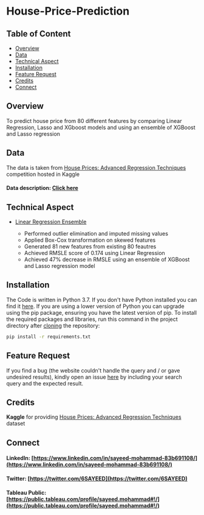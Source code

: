 # House-Price-Prediction
## Table of Content
  * [Overview](#overview)
  * [Data](#data)
  * [Technical Aspect](#technical-aspect)
  * [Installation](#installation)
  * [Feature Request](#feature-request)
  * [Credits](#credits)
  * [Connect](#connect)
## Overview
To predict house price from 80 different features by comparing Linear Regression, Lasso and XGboost models and using an ensemble of XGBoost and Lasso regression
## Data
The data is taken from [House Prices: Advanced Regression Techniques](https://www.kaggle.com/c/house-prices-advanced-regression-techniques/data) competition hosted in Kaggle
#### Data description: [Click here](https://github.com/sayeed245/House-Price-Prediction/blob/main/data_description.txt)
## Technical Aspect
- [Linear Regression Ensemble](https://github.com/sayeed245/House-Price-Prediction/blob/main/Linear%20Regression%2Censemble%20XGB%2CLASSO(complete%2020-11-2020).ipynb)
     
     - Performed outlier elimination and imputed missing values
     - Applied Box-Cox transformation on skewed features
     - Generated 81 new features from existing 80 feautres
     - Achieved RMSLE score of 0.174 using Linear Regression
     - Achieved 47% decrease in RMSLE using an ensemble of XGBoost and Lasso regression model 
## Installation
The Code is written in Python 3.7. If you don't have Python installed you can find it [here](https://www.python.org/downloads/). If you are using a lower version of Python you can upgrade using the pip package, ensuring you have the latest version of pip. To install the required packages and libraries, run this command in the project directory after [cloning](https://www.howtogeek.com/451360/how-to-clone-a-github-repository/) the repository:
```bash
pip install -r requirements.txt
```
## Feature Request
If you find a bug (the website couldn't handle the query and / or gave undesired results), kindly open an issue [here](https://github.com/sayeed245/Fraud-Detection/issues/new) by including your search query and the expected result.
## Credits
**Kaggle** for providing [House Prices: Advanced Regression Techniques](https://www.kaggle.com/c/house-prices-advanced-regression-techniques/data) dataset
## Connect
#### LinkedIn: [https://www.linkedin.com/in/sayeed-mohammad-83b691108/](https://www.linkedin.com/in/sayeed-mohammad-83b691108/)
#### Twitter: [https://twitter.com/6SAYEED](https://twitter.com/6SAYEED)
#### Tableau Public: [https://public.tableau.com/profile/sayeed.mohammad#!/](https://public.tableau.com/profile/sayeed.mohammad#!/)
